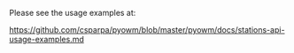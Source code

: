 Please see the usage examples at:

https://github.com/csparpa/pyowm/blob/master/pyowm/docs/stations-api-usage-examples.md



